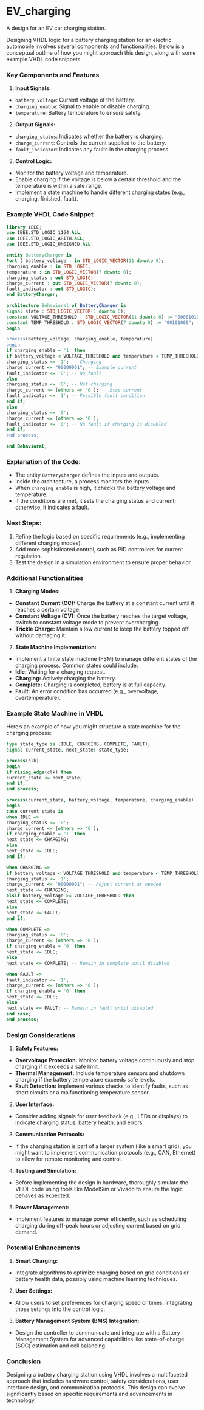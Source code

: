 # EV_charging
A design for an EV car charging station.

Designing VHDL logic for a battery charging station for an electric automobile involves several components and functionalities. Below is a conceptual outline of how you might approach this design, along with some example VHDL code snippets.

### Key Components and Features
1. **Input Signals:**
- `battery_voltage`: Current voltage of the battery.
- `charging_enable`: Signal to enable or disable charging.
- `temperature`: Battery temperature to ensure safety.

2. **Output Signals:**
- `charging_status`: Indicates whether the battery is charging.
- `charge_current`: Controls the current supplied to the battery.
- `fault_indicator`: Indicates any faults in the charging process.

3. **Control Logic:**
- Monitor the battery voltage and temperature.
- Enable charging if the voltage is below a certain threshold and the temperature is within a safe range.
- Implement a state machine to handle different charging states (e.g., charging, finished, fault).

### Example VHDL Code Snippet

```vhdl
library IEEE;
use IEEE.STD_LOGIC_1164.ALL;
use IEEE.STD_LOGIC_ARITH.ALL;
use IEEE.STD_LOGIC_UNSIGNED.ALL;

entity BatteryCharger is
Port ( battery_voltage : in STD_LOGIC_VECTOR(11 downto 0);
charging_enable : in STD_LOGIC;
temperature : in STD_LOGIC_VECTOR(7 downto 0);
charging_status : out STD_LOGIC;
charge_current : out STD_LOGIC_VECTOR(7 downto 0);
fault_indicator : out STD_LOGIC);
end BatteryCharger;

architecture Behavioral of BatteryCharger is
signal state : STD_LOGIC_VECTOR(1 downto 0);
constant VOLTAGE_THRESHOLD : STD_LOGIC_VECTOR(11 downto 0) := "000010100000"; -- Example threshold
constant TEMP_THRESHOLD : STD_LOGIC_VECTOR(7 downto 0) := "00101000"; -- Example threshold for temperature
begin

process(battery_voltage, charging_enable, temperature)
begin
if charging_enable = '1' then
if battery_voltage < VOLTAGE_THRESHOLD and temperature < TEMP_THRESHOLD then
charging_status <= '1'; -- Charging
charge_current <= "00000001"; -- Example current
fault_indicator <= '0'; -- No fault
else
charging_status <= '0'; -- Not charging
charge_current <= (others => '0'); -- Stop current
fault_indicator <= '1'; -- Possible fault condition
end if;
else
charging_status <= '0';
charge_current <= (others => '0');
fault_indicator <= '0'; -- No fault if charging is disabled
end if;
end process;

end Behavioral;
```

### Explanation of the Code:
- The entity `BatteryCharger` defines the inputs and outputs.
- Inside the architecture, a process monitors the inputs.
- When `charging_enable` is high, it checks the battery voltage and temperature.
- If the conditions are met, it sets the charging status and current; otherwise, it indicates a fault.

### Next Steps:
1. Refine the logic based on specific requirements (e.g., implementing different charging modes).
2. Add more sophisticated control, such as PID controllers for current regulation.
3. Test the design in a simulation environment to ensure proper behavior.

### Additional Functionalities

1. **Charging Modes:**
- **Constant Current (CC):** Charge the battery at a constant current until it reaches a certain voltage.
- **Constant Voltage (CV):** Once the battery reaches the target voltage, switch to constant voltage mode to prevent overcharging.
- **Trickle Charge:** Maintain a low current to keep the battery topped off without damaging it.

2. **State Machine Implementation:**
- Implement a finite state machine (FSM) to manage different states of the charging process. Common states could include:
- **Idle:** Waiting for a charging request.
- **Charging:** Actively charging the battery.
- **Complete:** Charging is completed, battery is at full capacity.
- **Fault:** An error condition has occurred (e.g., overvoltage, overtemperature).

### Example State Machine in VHDL

Here’s an example of how you might structure a state machine for the charging process:

```vhdl
type state_type is (IDLE, CHARGING, COMPLETE, FAULT);
signal current_state, next_state: state_type;

process(clk)
begin
if rising_edge(clk) then
current_state <= next_state;
end if;
end process;

process(current_state, battery_voltage, temperature, charging_enable)
begin
case current_state is
when IDLE =>
charging_status <= '0';
charge_current <= (others => '0');
if charging_enable = '1' then
next_state <= CHARGING;
else
next_state <= IDLE;
end if;

when CHARGING =>
if battery_voltage < VOLTAGE_THRESHOLD and temperature < TEMP_THRESHOLD then
charging_status <= '1';
charge_current <= "00000001"; -- Adjust current as needed
next_state <= CHARGING;
elsif battery_voltage >= VOLTAGE_THRESHOLD then
next_state <= COMPLETE;
else
next_state <= FAULT;
end if;

when COMPLETE =>
charging_status <= '0';
charge_current <= (others => '0');
if charging_enable = '0' then
next_state <= IDLE;
else
next_state <= COMPLETE; -- Remain in complete until disabled

when FAULT =>
fault_indicator <= '1';
charge_current <= (others => '0');
if charging_enable = '0' then
next_state <= IDLE;
else
next_state <= FAULT; -- Remain in fault until disabled
end case;
end process;
```

### Design Considerations

1. **Safety Features:**
- **Overvoltage Protection:** Monitor battery voltage continuously and stop charging if it exceeds a safe limit.
- **Thermal Management:** Include temperature sensors and shutdown charging if the battery temperature exceeds safe levels.
- **Fault Detection:** Implement various checks to identify faults, such as short circuits or a malfunctioning temperature sensor.

2. **User Interface:**
- Consider adding signals for user feedback (e.g., LEDs or displays) to indicate charging status, battery health, and errors.

3. **Communication Protocols:**
- If the charging station is part of a larger system (like a smart grid), you might want to implement communication protocols (e.g., CAN, Ethernet) to allow for remote monitoring and control.

4. **Testing and Simulation:**
- Before implementing the design in hardware, thoroughly simulate the VHDL code using tools like ModelSim or Vivado to ensure the logic behaves as expected.

5. **Power Management:**
- Implement features to manage power efficiently, such as scheduling charging during off-peak hours or adjusting current based on grid demand.

### Potential Enhancements

1. **Smart Charging:**
- Integrate algorithms to optimize charging based on grid conditions or battery health data, possibly using machine learning techniques.

2. **User Settings:**
- Allow users to set preferences for charging speed or times, integrating those settings into the control logic.

3. **Battery Management System (BMS) Integration:**
- Design the controller to communicate and integrate with a Battery Management System for advanced capabilities like state-of-charge (SOC) estimation and cell balancing.

### Conclusion

Designing a battery charging station using VHDL involves a multifaceted approach that includes hardware control, safety considerations, user interface design, and communication protocols. This design can evolve significantly based on specific requirements and advancements in technology.
